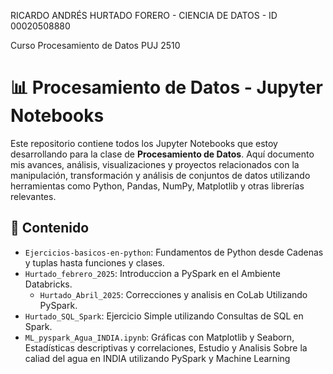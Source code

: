 RICARDO ANDRÉS HURTADO FORERO - CIENCIA DE DATOS - ID 00020508880

Curso Procesamiento de Datos PUJ 2510

# 📊 Procesamiento de Datos - Jupyter Notebooks

Este repositorio contiene todos los Jupyter Notebooks que estoy desarrollando para la clase de **Procesamiento de Datos**. Aquí documento mis avances, análisis, visualizaciones y proyectos relacionados con la manipulación, transformación y análisis de conjuntos de datos utilizando herramientas como Python, Pandas, NumPy, Matplotlib y otras librerías relevantes.

## 🧠 Contenido

- `Ejercicios-basicos-en-python`: Fundamentos de Python desde Cadenas y tuplas hasta funciones y clases.
- `Hurtado_febrero_2025`: Introduccion a PySpark en el Ambiente Databricks.
  - `Hurtado_Abril_2025`: Correcciones y analisis en CoLab Utilizando PySpark.
-  `Hurtado_SQL_Spark`: Ejercicio Simple utilizando Consultas de SQL en Spark.
- `ML_pyspark_Agua_INDIA.ipynb`: Gráficas con Matplotlib y Seaborn, Estadísticas descriptivas y correlaciones, Estudio y Analisis Sobre la caliad del agua en INDIA utilizando PySpark y Machine Learning
